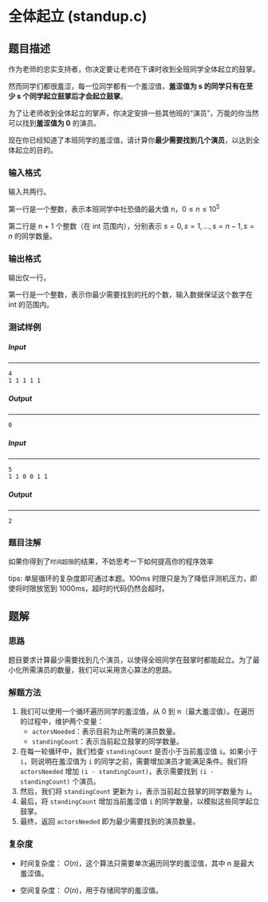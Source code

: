 # 全体起立 (standup.c)

## 题目描述

作为老师的忠实支持者，你决定要让老师在下课时收到全班同学全体起立的鼓掌。

然而同学们都很羞涩，每一位同学都有一个羞涩值，**羞涩值为 s 的同学只有在至少 s 个同学起立鼓掌后才会起立鼓掌**。

为了让老师收到全体起立的掌声，你决定安排一些其他班的“演员”，万能的你当然可以找到**羞涩值为 0** 的演员。

现在你已经知道了本班同学的羞涩值，请计算你**最少需要找到几个演员**，以达到全体起立的目的。

### 输入格式

输入共两行。

第一行是一个整数，表示本班同学中社恐值的最大值 n，$0 \leq n \leq 10^5$

第二行是 n + 1 个整数（在 int 范围内），分别表示 $s=0, s = 1, …,s = n - 1, s=n$ 的同学数量。

### 输出格式

输出仅一行。

第一行是一个整数，表示你最少需要找到的托的个数，输入数据保证这个数字在 int 的范围内。

### 测试样例

##### Input

------

```
4
1 1 1 1 1
```

##### Output

------

```
0
```

##### Input

------

```
5
1 1 0 0 1 1
```

##### Output

------

```
2
```

### 题目注解

如果你得到了`时间超限`的结果，不妨思考一下如何提高你的程序效率

tips: 单层循环的复杂度即可通过本题。100ms 时限只是为了降低评测机压力，即使将时限放宽到 1000ms，超时的代码仍然会超时。



## 题解

### 思路

题目要求计算最少需要找到几个演员，以使得全班同学在鼓掌时都能起立。为了最小化所需演员的数量，我们可以采用贪心算法的思路。

### 解题方法

1. 我们可以使用一个循环遍历同学的羞涩值，从 0 到 n（最大羞涩值）。在遍历的过程中，维护两个变量：
   - `actorsNeeded`：表示目前为止所需的演员数量。
   - `standingCount`：表示当前起立鼓掌的同学数量。
2. 在每一轮循环中，我们检查 `standingCount` 是否小于当前羞涩值 `i`。如果小于 `i`，则说明在羞涩值为 `i` 的同学之前，需要增加演员才能满足条件。我们将 `actorsNeeded` 增加 `(i - standingCount)`，表示需要找到 `(i - standingCount)` 个演员。
3. 然后，我们将 `standingCount` 更新为 `i`，表示当前起立鼓掌的同学数量为 `i`。
4. 最后，将 `standingCount` 增加当前羞涩值 `i` 的同学数量，以模拟这些同学起立鼓掌。
5. 最终，返回 `actorsNeeded` 即为最少需要找到的演员数量。

### 复杂度

- 时间复杂度： $O(n)$，这个算法只需要单次遍历同学的羞涩值，其中 n 是最大羞涩值。
  
- 空间复杂度： $O(n)$，用于存储同学的羞涩值。

```c

```

